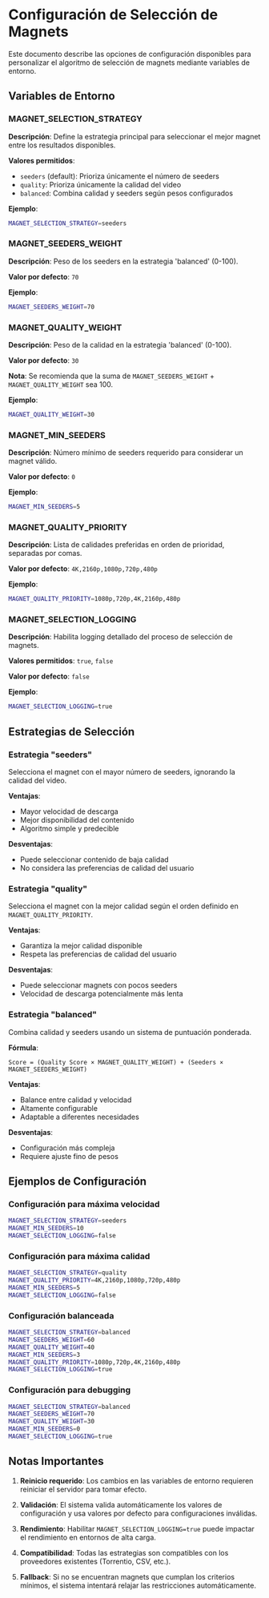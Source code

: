 # Configuración de Selección de Magnets

Este documento describe las opciones de configuración disponibles para personalizar el algoritmo de selección de magnets mediante variables de entorno.

## Variables de Entorno

### MAGNET_SELECTION_STRATEGY

**Descripción**: Define la estrategia principal para seleccionar el mejor magnet entre los resultados disponibles.

**Valores permitidos**:
- `seeders` (default): Prioriza únicamente el número de seeders
- `quality`: Prioriza únicamente la calidad del video
- `balanced`: Combina calidad y seeders según pesos configurados

**Ejemplo**:
```bash
MAGNET_SELECTION_STRATEGY=seeders
```

### MAGNET_SEEDERS_WEIGHT

**Descripción**: Peso de los seeders en la estrategia 'balanced' (0-100).

**Valor por defecto**: `70`

**Ejemplo**:
```bash
MAGNET_SEEDERS_WEIGHT=70
```

### MAGNET_QUALITY_WEIGHT

**Descripción**: Peso de la calidad en la estrategia 'balanced' (0-100).

**Valor por defecto**: `30`

**Nota**: Se recomienda que la suma de `MAGNET_SEEDERS_WEIGHT` + `MAGNET_QUALITY_WEIGHT` sea 100.

**Ejemplo**:
```bash
MAGNET_QUALITY_WEIGHT=30
```

### MAGNET_MIN_SEEDERS

**Descripción**: Número mínimo de seeders requerido para considerar un magnet válido.

**Valor por defecto**: `0`

**Ejemplo**:
```bash
MAGNET_MIN_SEEDERS=5
```

### MAGNET_QUALITY_PRIORITY

**Descripción**: Lista de calidades preferidas en orden de prioridad, separadas por comas.

**Valor por defecto**: `4K,2160p,1080p,720p,480p`

**Ejemplo**:
```bash
MAGNET_QUALITY_PRIORITY=1080p,720p,4K,2160p,480p
```

### MAGNET_SELECTION_LOGGING

**Descripción**: Habilita logging detallado del proceso de selección de magnets.

**Valores permitidos**: `true`, `false`

**Valor por defecto**: `false`

**Ejemplo**:
```bash
MAGNET_SELECTION_LOGGING=true
```

## Estrategias de Selección

### Estrategia "seeders"

Selecciona el magnet con el mayor número de seeders, ignorando la calidad del video.

**Ventajas**:
- Mayor velocidad de descarga
- Mejor disponibilidad del contenido
- Algoritmo simple y predecible

**Desventajas**:
- Puede seleccionar contenido de baja calidad
- No considera las preferencias de calidad del usuario

### Estrategia "quality"

Selecciona el magnet con la mejor calidad según el orden definido en `MAGNET_QUALITY_PRIORITY`.

**Ventajas**:
- Garantiza la mejor calidad disponible
- Respeta las preferencias de calidad del usuario

**Desventajas**:
- Puede seleccionar magnets con pocos seeders
- Velocidad de descarga potencialmente más lenta

### Estrategia "balanced"

Combina calidad y seeders usando un sistema de puntuación ponderada.

**Fórmula**:
```
Score = (Quality Score × MAGNET_QUALITY_WEIGHT) + (Seeders × MAGNET_SEEDERS_WEIGHT)
```

**Ventajas**:
- Balance entre calidad y velocidad
- Altamente configurable
- Adaptable a diferentes necesidades

**Desventajas**:
- Configuración más compleja
- Requiere ajuste fino de pesos

## Ejemplos de Configuración

### Configuración para máxima velocidad
```bash
MAGNET_SELECTION_STRATEGY=seeders
MAGNET_MIN_SEEDERS=10
MAGNET_SELECTION_LOGGING=false
```

### Configuración para máxima calidad
```bash
MAGNET_SELECTION_STRATEGY=quality
MAGNET_QUALITY_PRIORITY=4K,2160p,1080p,720p,480p
MAGNET_MIN_SEEDERS=5
MAGNET_SELECTION_LOGGING=false
```

### Configuración balanceada
```bash
MAGNET_SELECTION_STRATEGY=balanced
MAGNET_SEEDERS_WEIGHT=60
MAGNET_QUALITY_WEIGHT=40
MAGNET_MIN_SEEDERS=3
MAGNET_QUALITY_PRIORITY=1080p,720p,4K,2160p,480p
MAGNET_SELECTION_LOGGING=true
```

### Configuración para debugging
```bash
MAGNET_SELECTION_STRATEGY=balanced
MAGNET_SEEDERS_WEIGHT=70
MAGNET_QUALITY_WEIGHT=30
MAGNET_MIN_SEEDERS=0
MAGNET_SELECTION_LOGGING=true
```

## Notas Importantes

1. **Reinicio requerido**: Los cambios en las variables de entorno requieren reiniciar el servidor para tomar efecto.

2. **Validación**: El sistema valida automáticamente los valores de configuración y usa valores por defecto para configuraciones inválidas.

3. **Rendimiento**: Habilitar `MAGNET_SELECTION_LOGGING=true` puede impactar el rendimiento en entornos de alta carga.

4. **Compatibilidad**: Todas las estrategias son compatibles con los proveedores existentes (Torrentio, CSV, etc.).

5. **Fallback**: Si no se encuentran magnets que cumplan los criterios mínimos, el sistema intentará relajar las restricciones automáticamente.